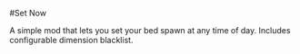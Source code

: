 #Set Now

A simple mod that lets you set your bed spawn at any time of day. Includes configurable dimension blacklist.